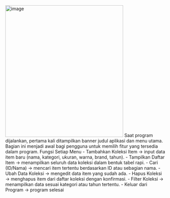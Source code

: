 <img width="369" height="411" alt="image" src="https://github.com/user-attachments/assets/b5c34620-047c-4cab-ab4e-48d01f151caa" />
Saat program dijalankan, pertama kali ditampilkan banner judul aplikasi dan menu utama. Bagian ini menjadi awal bagi pengguna untuk memilih fitur yang tersedia dalam program.
Fungsi Setiap Menu
- Tambahkan Koleksi Item → input data item baru (nama, kategori, ukuran, warna, brand, tahun).
- Tampilkan Daftar Item → menampilkan seluruh data koleksi dalam bentuk tabel rapi.
- Cari (ID/Nama) → mencari item tertentu berdasarkan ID atau sebagian nama.
- Ubah Data Koleksi → mengedit data item yang sudah ada.
- Hapus Koleksi → menghapus item dari daftar koleksi dengan konfirmasi.
- Filter Koleksi → menampilkan data sesuai kategori atau tahun tertentu.
- Keluar dari Program → program selesai
